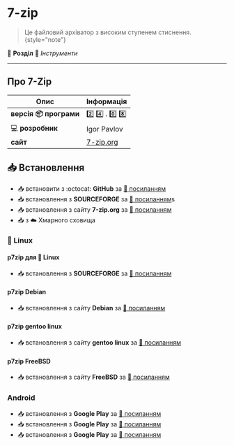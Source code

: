 # 7-zip

> Це файловий архіватор з високим ступенем стиснення.
{style="note"}

:open_file_folder: **Розділ** :toolbox: *Інструменти*

---

## Про 7-Zip

| Опис | Інформація                         |
| ---- |------------------------------------|
| **версія :package: програми** | :two: :four: . :zero: :eight:      |
| :computer: **розробник** | Igor Pavlov                        |
| **сайт** | [7-zip.org](https://www.7-zip.org/) |

## :inbox_tray: Встановлення

- :inbox_tray: встановити з :octocat: **GitHub** за [:link: посиланням](https://github.com/ip7z/7zip/releases)
- :inbox_tray: встановлення з **SOURCEFORGE** за [:link: посиланням](https://sourceforge.net/projects/sevenzip/files/)s
- :inbox_tray: встановлення з сайту **7-zip.org** за [:link: посиланням](https://www.7-zip.org/download.html)
- :inbox_tray: з :cloud: Хмарного сховища

### :penguin: Linux

#### p7zip для :penguin: Linux

- :inbox_tray: встановлення з **SOURCEFORGE** за [:link: посиланням](https://sourceforge.net/projects/p7zip/files/)

#### p7zip Debian

- :inbox_tray: встановлення з сайту **Debian** за [:link: посиланням](https://packages.debian.org/sid/p7zip-full)

#### p7zip gentoo linux

- :inbox_tray: встановлення з сайту **gentoo linux** за [:link: посиланням](https://packages.gentoo.org/packages/app-arch/p7zip)

#### p7zip FreeBSD

- :inbox_tray: встановлення з сайту **FreeBSD** за [:link: посиланням](https://freshports.org/archivers/p7zip/)

### Android

- :inbox_tray: встановлення з **Google Play** за [:link: посиланням](https://play.google.com/store/apps/details?id=org.joa.zipperplus7)
- :inbox_tray: встановлення з **Google Play** за [:link: посиланням](https://play.google.com/store/apps/details?id=com.sociosoft.unzip)
- :inbox_tray: встановлення з **Google Play** за [:link: посиланням](https://play.google.com/store/apps/details?id=org.joa.zipperplus7v2)

